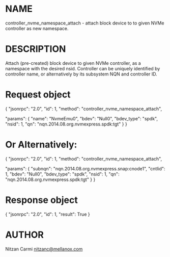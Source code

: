 # NAME

controller_nvme_namespace_attach - attach block device to to given NVMe controller
                                   as new namespace.

# DESCRIPTION

Attach (pre-created) block device to given NVMe controller, as a namespace with
the desired nsid. Controller can be uniquely identified by controller name,
or alternatively by its subsystem NQN and controller ID.

# Request object

{
  "jsonrpc": "2.0",
  "id": 1,
  "method": "controller_nvme_namespace_attach",

  "params": {
    "name": "NvmeEmu0",
    "bdev": "Null0",
    "bdev_type": "spdk",
    "nsid": 1,
    "qn": "nqn.2014.08.org.nvmexpress.spdk:tgt"
  }
}

 # Or Alternatively:

{
  "jsonrpc": "2.0",
  "id": 1,
  "method": "controller_nvme_namespace_attach",

  "params": {
    "subnqn": "nqn.2014.08.org.nvmexpress.snap:cnode1",
    "cntlid": 1,
    "bdev": "Null0",
    "bdev_type": "spdk",
    "nsid": 1,
    "qn": "nqn.2014.08.org.nvmexpress.spdk:tgt"
  }
}

# Response object

{
  "jsonrpc": "2.0",
  "id": 1,
  "result": True
}


# AUTHOR

Nitzan Carmi <nitzanc@mellanox.com>
